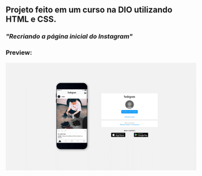 <h2>Projeto feito em um curso na DIO utilizando HTML e CSS.</h2>

<h3><i>"Recriando a página inicial do Instagram"</i></h3>

<h3>Preview:</h3>
<img src="img/preview.png">
